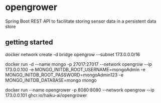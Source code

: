 # opengrower
Spring Boot REST API to facilitate storing sensor data in a persistent data store


## getting started

docker network create -d bridge opengrow --subnet 173.0.0.0/16

docker run -d --name mongo -p 27017:27017 --network opengrow --ip 173.0.0.100 -e MONGO_INITDB_ROOT_USERNAME=mongoAdmin -e MONGO_INITDB_ROOT_PASSWORD=mongoAdmin123 -e MONGO_INITDB_DATABASE=mongo mongo

docker run --name opengrower -p 8080:8080 --network opengrow --ip 173.0.0.101 ghcr.io/haiku-ai/opengrower
